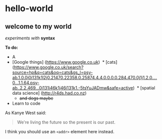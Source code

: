 # hello-world
## welcome to my world
  *experiments with* **syntax**
  
__To do:__
* A
* [Google things] (https://www.google.co.uk)
  * [cats] (https://www.google.co.uk/search?source=hp&q=cats&oq=cats&gs_l=psy-ab.1.0.0j0i131k1l2j0.21470.22358.0.25874.4.4.0.0.0.0.284.470.0j1j1.2.0....0...1.1.64.psy-ab..2.2.469...0i131i46k1j46i131k1.-5tsYuJADmw&safe=active)
  * [spatial data science] (http://r4ds.had.co.nz)
  * ~~and dogs maybe~~
 * Learn to code
 
 As Kanye West said:

> We're living the future so
> the present is our past.

I think you should use an
`<addr>` element here instead.
